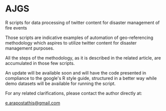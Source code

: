 # AJGS
R scripts for data processing of twitter content for disaster management of fire events

Those scripts are indicative examples of automation of geo-referencing methodology which aspires to utilize twitter content for disaster management purposes.

All the steps of the methodology, as it is described in the related article, are accumulated in those few scripts.

An update will be available soon and will have the code presented in compliance to the google's R style guide, structured in a better way while demo datasets will be available for running the script.

For any related clarifications, please contact the author directly at:

e.arapostathis@gmail.com 
